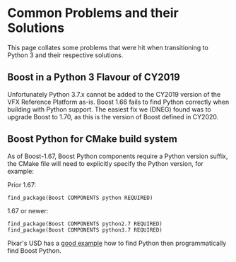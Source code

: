 # Common Problems and their Solutions

This page collates some problems that were hit when transitioning to Python 3
and their respective solutions.

## Boost in a Python 3 Flavour of CY2019

Unfortunately Python 3.7.x cannot be added to the CY2019 version
of the VFX Reference Platform as-is.
Boost 1.66 fails to find Python correctly when building with Python support.
The easiest fix we (DNEG) found was to upgrade Boost to 1.70,
as this is the version of Boost defined in CY2020.

## Boost Python for CMake build system

As of Boost-1.67, Boost Python components require a Python version suffix,
the CMake file will need to explicitly specify the Python version, for example:

Prior 1.67:
```
find_package(Boost COMPONENTS python REQUIRED)
```

1.67 or newer:
```
find_package(Boost COMPONENTS python2.7 REQUIRED)
find_package(Boost COMPONENTS python3.7 REQUIRED)
```

Pixar's USD has a
[good example](https://github.com/PixarAnimationStudios/USD/blob/master/cmake/defaults/Packages.cmake#L42-L86)
how to find Python then programmatically find Boost Python.

